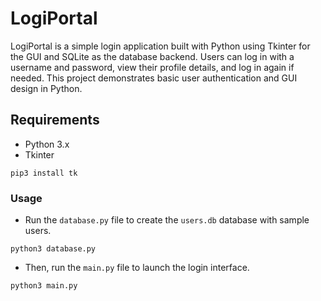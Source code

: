 # LogiPortal
LogiPortal is a simple login application built with Python using Tkinter for the GUI and SQLite as the database backend. Users can log in with a username and password, view their profile details, and log in again if needed. This project demonstrates basic user authentication and GUI design in Python.

## Requirements
- Python 3.x
- Tkinter
```
pip3 install tk
```

### Usage
- Run the `database.py` file to create the `users.db` database with sample users.
```
python3 database.py
```
- Then, run the `main.py` file to launch the login interface.
```
python3 main.py
```